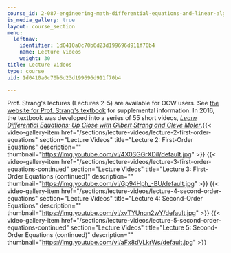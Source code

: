 ```yaml
---
course_id: 2-087-engineering-math-differential-equations-and-linear-algebra-fall-2014
is_media_gallery: true
layout: course_section
menu:
  leftnav:
    identifier: 1d0410a0c70b6d23d199696d911f70b4
    name: Lecture Videos
    weight: 30
title: Lecture Videos
type: course
uid: 1d0410a0c70b6d23d199696d911f70b4

---
```


Prof. Strang's lectures (Lectures 2-5) are available for OCW users. See [the website for Prof. Strang's textbook](http://math.mit.edu/%7Egs/dela/) for supplemental information. In 2016, the textbook was developed into a series of 55 short videos, _[Learn Differential Equations: Up Close with Gilbert Strang and Cleve Moler](/courses/res-18-009-learn-differential-equations-up-close-with-gilbert-strang-and-cleve-moler-fall-2015/)_.{{< video-gallery-item href="/sections/lecture-videos/lecture-2-first-order-equations" section="Lecture Videos" title="Lecture 2: First-Order Equations" description="" thumbnail="https://img.youtube.com/vi/4X0SGGrXDiI/default.jpg" >}} {{< video-gallery-item href="/sections/lecture-videos/lecture-3-first-order-equations-continued" section="Lecture Videos" title="Lecture 3: First-Order Equations (continued)" description="" thumbnail="https://img.youtube.com/vi/Gp94Hph_-BU/default.jpg" >}} {{< video-gallery-item href="/sections/lecture-videos/lecture-4-second-order-equations" section="Lecture Videos" title="Lecture 4: Second-Order Equations" description="" thumbnail="https://img.youtube.com/vi/xvTYUnqn2wY/default.jpg" >}} {{< video-gallery-item href="/sections/lecture-videos/lecture-5-second-order-equations-continued" section="Lecture Videos" title="Lecture 5: Second-Order Equations (continued)" description="" thumbnail="https://img.youtube.com/vi/aFx8dVLkrWs/default.jpg" >}}
